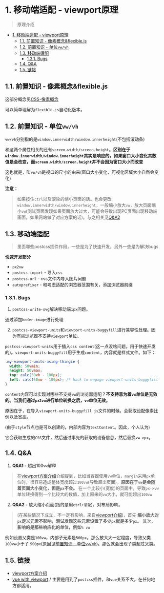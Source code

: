 # 1. 移动端适配 - viewport原理
> 原理介绍

<!-- TOC -->

- [1. 移动端适配 - viewport原理](#1-移动端适配---viewport原理)
  - [1.1. 前置知识 - 像素概念&flexible.js](#11-前置知识---像素概念flexiblejs)
  - [1.2. 前置知识 - 单位`vw/vh`](#12-前置知识---单位vwvh)
  - [1.3. 移动端适配](#13-移动端适配)
    - [1.3.1. Bugs](#131-bugs)
  - [1.4. Q&A](#14-qa)
  - [1.5. 链接](#15-链接)

<!-- /TOC -->

## 1.1. 前置知识 - 像素概念&flexible.js

这部分概念见[CSS-像素概念](https://github.com/JiangWeixian/JS-Tips/blob/master/CSS/css-%E7%A7%BB%E5%8A%A8%E7%AB%AF%E5%83%8F%E7%B4%A0%E6%A6%82%E5%BF%B5.md)

可以简单理解为`flexible.js`自动化版本。

## 1.2. 前置知识 - 单位`vw/vh`

`vw/vh`分别指的是`window.innerwidth/window.innerheight`(不包括滚动条)

和这两个属性相关的还有`screen.width/screen.height`。**区别在于`window.innerwidth/window.innerheight`其实是响应的，如果窗口大小变化其数值是会改变，而`screen.width/screen.height`并不会因为窗口大小而改变**

这也就是，叫`vw/vh`是视口的尺寸的由来(窗口大小变化，可视化区域大小自然会变化)

**注意：**

> 如果按住`ctrl`以及滚轮的缩小页面的话。也会更改`window.innerwidth/window.innerheight`，一般缩小放大`vw`，放大页面缩小`vw`(测试页面发现如果页面放大过大，可能会导致出现PC页面出现移动端画面，如果网站做了对应方案的话)。与之相关见[Q&A2]()

## 1.3. 移动端适配

> 里面哪些postcss插件作用，一些是为了快速开发，另外一些是为解决bugs

**快速开发部分**

* `px2vw`
* `postcss-import` - 导入`css`
* `postcss-url` - css文件内导入图片问题
* `autoprefixer` - 和考虑适配的浏览器范围有关，添加浏览器前缀

### 1.3.1. Bugs

1. `postcss-write-svg`解决移动端`1px`问题。

通过添加`boder-image`进行处理

2. `postcss-viewport-units`和`viewport-units-buggyfill`进行兼容性处理。因为有些浏览器不支持`viewport`单位。

`postcss-viewport-units`用于插入`css content`(这一点没啥问题，用于快速开发的)。`viewport-units-buggyfill`用于生成`content`，内容就是样式文件。如下：

```css
.my-viewport-units-using-thingie { 
  width: 50vmin; 
  height: 50vmax; 
  top: calc(50vh - 100px); 
  left: calc(50vw - 100px); /* hack to engage viewport-units-buggyfill */ content: 'viewport-units-buggyfill; width: 50vmin; height: 50vmax; top: calc(50vh - 100px); left: calc(50vw - 100px);'; 
}
```

`content`内容可以实现对哪些不支持`vw`的浏览器适配？**不支持意为着`vw`单位是无效的。当我们通过`px2vw`进行单位转换之后，`vw`单位无效。**

原因在于，在导入`viewport-units-buggyfill js`文件的时候，会获取设配像素比例以及宽高。

(由于`style`节点也是可以创建的，内部内容为`textContent`。因此，个人认为)

它会获取生成的`CSS`文件，然后通过事先的获取的设备信息，然后替换`vw->px`。

## 1.4. Q&A

1. **Q&A1 -** 超出100`vw`解释

> 在[viewport方案介绍](https://www.w3cplus.com/css/vw-for-layout.html)介绍提到，比如当容器使用`vw`单位，`margin`采用`px`单位时，很容易造成整体宽度超过`100vw`(导致超出页面)。**原因在于`vw`是会随着页面大小变化，但是`px`不会。** 在一个比较小(宽度)的页面中，导致`px->vw`单位转换得到一个比较大的数值，加上原来的`vw`大小，就可能超出`100vw`


2. **Q&A2 -** 放大缩小页面(指的是用`ctrl+滚轮`)，对布局影响。

> (在某些情况下成立，不一定有影响，来自[viewport介绍](https://www.w3cplus.com/css/viewports.html))，首先 **缩小放大对`px`定义元素不影响，测试发现这些元素设置了多少`px`就是多少`px`。** 其次，**影响的是那些响应化的单位，例如`% vw`** 

例如设置父类是`100vw`，内部子元素是`500px`。那么放大大一定程度，导致父类`100vw`小于了
`500px`(原因见[前置知识 - 单位`vw/vh`]())。那么就会出现子类超过父类。

## 1.5. 链接

* [viewport方案介绍](https://www.w3cplus.com/css/vw-for-layout.html)
* [vue with viewport](https://www.w3cplus.com/mobile/vw-layout-in-vue.html) / 主要是用到了`postcss`插件，和`vue`关系不大。在任何地方都适用。